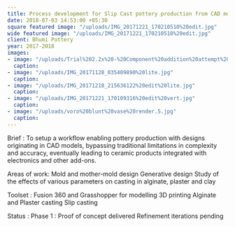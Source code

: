 ```yaml
---
title: Process development for Slip Cast pottery production from CAD models
date: 2018-07-03 14:53:00 +05:30
square featured image: "/uploads/IMG_20171221_170210510%20edit.jpg"
wide featured image: "/uploads/IMG_20171221_170210510%20edit.jpg"
client: Bhumi Pottery
year: 2017-2018
images:
- image: "/uploads/Trial%202.2x%20-%20Component%20addition%20attempt%20v3_2.jpg"
  caption:
- image: "/uploads/IMG_20171128_035409890%20lite.jpg"
  caption:
- image: "/uploads/IMG_20171218_215636122%20edit%20lite.jpg"
  caption:
- image: "/uploads/IMG_20171221_170109316%20edit%20vert.jpg"
  caption:
- image: "/uploads/voro%20blunt%20vase%20render.5.jpg"
  caption:
---
```


Brief : To setup a workflow enabling pottery production with designs originating in CAD models, bypassing traditional limitations in complexity and accuracy, eventually leading to ceramic products integrated with electronics and other add-ons.

Areas of work:
Mold and mother-mold design
Generative design
Study of the effects of various parameters on casting in alginate, plaster and clay




Toolset :
Fusion 360 and Grasshopper for modelling
3D printing
Alginate and Plaster casting
Slip casting

Status :
Phase 1 : Proof of concept delivered
Refinement iterations pending
